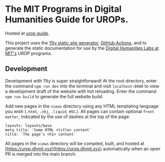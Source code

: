 # The MIT Programs in Digital Humanities Guide for UROPs.

Hosted at [urop guide](https://urop.dhmit.xyz).

This project uses the [11ty static site generator](https://www.11ty.dev/), [GitHub Actions](https://github.com/features/actions), and []() to generate the static documentation for use by the [Digital Humanities Labs at MIT's](https://digitalhumanities.mit.edu/) UROP programs.

## Development
Development with 11ty is super straightforward! At the root directory, enter the command `npm run dev` into the terminal and visit `localhost:8080` to view a development draft of the website with hot reloading. Enter the command `npm run build` to generate the full website build.

Add new pages in the `views` directory using any HTML templating language you wish (`.html`, `.nkj`, `.liquid`, etc.). All pages can contain optional `front matter`, indicated by the use of dashes at the top of the page:

```
layouts: layouts/base
meta_title: 'Some HTML <title> content`
title: `The page’s <h1> content`
```

All pages in the `views` directory will be compiled, built, and hosted at [https://urop.dhmit.xyz](https://urop.dhmit.xyz) automatically when an open PR is merged into the main branch.
